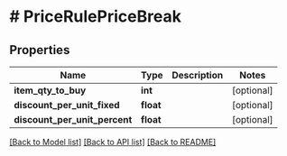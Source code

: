 # # PriceRulePriceBreak

## Properties

Name | Type | Description | Notes
------------ | ------------- | ------------- | -------------
**item_qty_to_buy** | **int** |  | [optional] 
**discount_per_unit_fixed** | **float** |  | [optional] 
**discount_per_unit_percent** | **float** |  | [optional] 

[[Back to Model list]](../../README.md#documentation-for-models) [[Back to API list]](../../README.md#documentation-for-api-endpoints) [[Back to README]](../../README.md)


